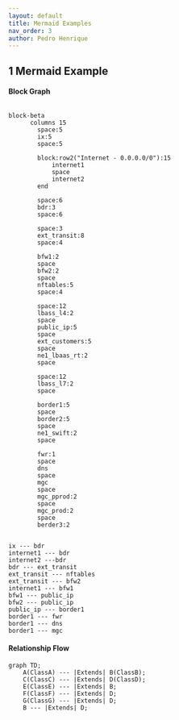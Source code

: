 ```yaml
---
layout: default
title: Mermaid Examples
nav_order: 3
author: Pedro Henrique
---
```


<!-- - Begin: importing scripts -->
<!-- <script src="https://cdnjs.cloudflare.com/ajax/libs/mermaid/8.8.2/mermaid.min.js" integrity="sha512-x8NWYlEsC86ngfO24tbxW6pMuyn9gYnwEW0FcSobohDc3iLCXhmRkqYXgTfE7Jwy2YCTnHRfyum8LUIiyvmgWQ==" crossorigin="anonymous"></script> -->
<!--- End: importing scripts -->

<!-- IMPORT LAST VERSION https://www.jsdelivr.com/package/npm/mermaid -->
<script type="module">
import mermaid from 'https://cdn.jsdelivr.net/npm/mermaid@11.4.1/+esm'
</script>

## 1 Mermaid Example

#### Block Graph


```mermaid 

block-beta
      columns 15
        space:5
        ix:5
        space:5

        block:row2("Internet - 0.0.0.0/0"):15
            internet1
            space
            internet2
        end

        space:6
        bdr:3
        space:6

        space:3
        ext_transit:8
        space:4

        bfw1:2
        space
        bfw2:2
        space
        nftables:5
        space:4

        space:12
        lbass_l4:2
        space
        public_ip:5
        space
        ext_customers:5
        space
        ne1_lbaas_rt:2
        space

        space:12
        lbass_l7:2
        space

        border1:5
        space
        border2:5
        space
        ne1_swift:2
        space
        
        fwr:1
        space
        dns
        space
        mgc
        space
        mgc_pprod:2
        space
        mgc_prod:2
        space
        berder3:2


ix --- bdr
internet1 --- bdr
internet2 ---bdr
bdr --- ext_transit
ext_transit --- nftables
ext_transit --- bfw2
internet1 --- bfw1
bfw1 --- public_ip
bfw2 --- public_ip
public_ip --- border1
border1 --- fwr
border1 --- dns
border1 --- mgc        
```


#### Relationship Flow

```mermaid
graph TD;
    A(ClassA) --- |Extends| B(ClassB);
    C(ClassC) --- |Extends| D(ClassD);
    E(ClassE) --- |Extends| B;
    F(ClassF) --- |Extends| D;
    G(ClassG) --- |Extends| D;
    B --- |Extends| D;
```
